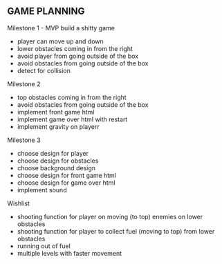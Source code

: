 GAME PLANNING
-----------------

Milestone 1 - MVP
build a shitty game

- player can move up and down
- lower obstacles coming in from the right
- avoid player from going outside of the box
- avoid obstacles from going outside of the box
- detect for collision

Milestone 2

- top obstacles coming in from the right
- avoid obstacles from going outside of the box
- implement front game html
- implement game over html with restart
- implement gravity on playerr

Milestone 3 
- choose design for player
- choose design for obstacles
- choose background design
- choose design for front game html
- choose design for game over html
- implement sound

Wishlist
- shooting function for player on moving (to top) enemies on lower obstacles
- shooting function for player to collect fuel (moving to top) from lower obstacles
- running out of fuel
- multiple levels with faster movement